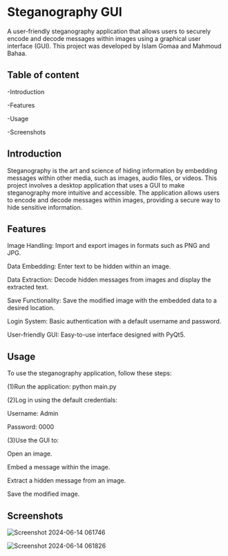 
# Steganography GUI

A user-friendly steganography application that allows users to securely encode and decode messages within images using a graphical user interface (GUI). This project was developed by Islam Gomaa and Mahmoud Bahaa.


## Table of content
-Introduction

-Features

-Usage

-Screenshots
## Introduction

Steganography is the art and science of hiding information by embedding messages within other media, such as images, audio files, or videos. This project involves a desktop application that uses a GUI to make steganography more intuitive and accessible. The application allows users to encode and decode messages within images, providing a secure way to hide sensitive information.

## Features
Image Handling: Import and export images in formats such as PNG and JPG.

Data Embedding: Enter text to be hidden within an image.

Data Extraction: Decode hidden messages from images and display the extracted text.

Save Functionality: Save the modified image with the embedded data to a desired location.

Login System: Basic authentication with a default username and password.

User-friendly GUI: Easy-to-use interface designed with PyQt5.

## Usage
To use the steganography application, follow these steps:

(1)Run the application: python main.py

(2)Log in using the default credentials:

Username: Admin

Password: 0000

(3)Use the GUI to:

Open an image.

Embed a message within the image.

Extract a hidden message from an image.

Save the modified image.

## Screenshots

![Screenshot 2024-06-14 061746](https://github.com/Mahmoud203/ATmega32-External-Interrupt/assets/112433359/0ecd3415-67db-4b30-ba45-4ebc65f62a86)

![Screenshot 2024-06-14 061826](https://github.com/Mahmoud203/ATmega32-External-Interrupt/assets/112433359/45850f18-a6e2-4869-89a9-07c7b0d57b83)

